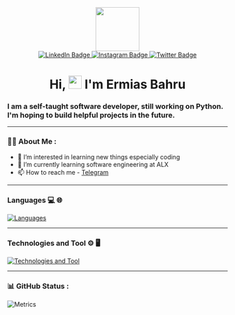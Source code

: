 <div id="header" align="center">
  <img src="https://media.giphy.com/media/M9gbBd9nbDrOTu1Mqx/giphy.gif" width="100"/>
  <div id="badges">
  <a href="https://www.linkedin.com/in/ermias-bahru-42a057222">
    <img src="https://img.shields.io/badge/LinkedIn-blue?style=for-the-badge&logo=linkedin&logoColor=white" alt="LinkedIn Badge"/>
  </a>
  <a href="https://www.instagram.com/ermias_bahru">
    <img src="https://img.shields.io/badge/Instagram-E4405F?style=for-the-badge&logo=instagram&logoColor=white" alt="Instagram Badge"/>
  </a>
  <a href="https://twitter.com/ermias_bahru">
    <img src="https://img.shields.io/badge/Twitter-blue?style=for-the-badge&logo=twitter&logoColor=white" alt="Twitter Badge"/>
  </a>
</div>
  <img src="https://komarev.com/ghpvc/?username=ErmiasBahru&style=flat-square&color=blue" alt=""/>
 <h1>
  Hi,
  <img src="https://media.giphy.com/media/hvRJCLFzcasrR4ia7z/giphy.gif" width="30px" height="30px"/>
   I'm Ermias Bahru
</h1>
</div>

### I am a self-taught software developer, still working on Python. I'm hoping to build helpful projects in the future.

---

### :man_technologist: About Me :

- 👀 I’m interested in learning new things especially coding
- 🌱 I’m currently learning software engineering at ALX
- 📫 How to reach me - [Telegram](https://t.me/Ermias90s)

---

### Languages 💻 🌐
[![Languages](https://skillicons.dev/icons?i=py,c,css,dart,html,js)](https://github.com/ErmiasBahru)

---

### Technologies and Tool ⚙️ 🖥

[![Technologies and Tool](https://skillicons.dev/icons?i=figma,flutter,git,linux,nodejs,react,vscode,vim)](https://github.com/ErmiasBahru)

---

### :bar_chart: GitHub Status : 

![Metrics](https://metrics.lecoq.io/ErmiasBahru?template=classic&languages=1&base.indepth=false&base.hireable=false&languages.limit=8&languages.threshold=0%25&languages.other=false&languages.colors=github&languages.sections=most-used&languages.indepth=false&languages.analysis.timeout=15&languages.categories=markup%2C%20programming&languages.recent.categories=markup%2C%20programming&languages.recent.load=300&languages.recent.days=14&config.timezone=Africa%2FAddis_Ababa)


<!---
ErmiasBahru/ErmiasBahru is a ✨ special ✨ repository because its `README.md` (this file) appears on your GitHub profile.
You can click the Preview link to take a look at your changes.
--->
